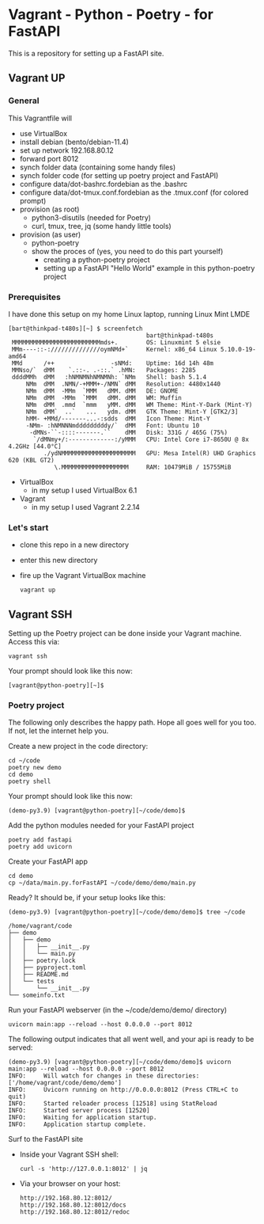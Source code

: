 # Vagrant - Python - Poetry - for FastAPI

This is a repository for setting up a FastAPI site.

## Vagrant UP

### General

This Vagrantfile will
- use VirtualBox
- install debian (bento/debian-11.4)
- set up network 192.168.80.12
- forward port 8012
- synch folder data (containing some handy files)
- synch folder code (for setting up poetry project and FastAPI)
- configure data/dot-bashrc.fordebian as the .bashrc
- configure data/dot-tmux.conf.fordebian as the .tmux.conf (for colored prompt)
- provision (as root)
  - python3-disutils (needed for Poetry)
  - curl, tmux, tree, jq (some handy little tools)
- provision (as user)
  - python-poetry
  - show the proces of (yes, you need to do this part yourself)
    - creating a python-poetry project
    - setting up a FastAPI "Hello World" example in this python-poetry project

### Prerequisites

I have done this setup on my home Linux laptop, running Linux Mint LMDE

    [bart@thinkpad-t480s][~] $ screenfetch
                                           bart@thinkpad-t480s
     MMMMMMMMMMMMMMMMMMMMMMMMMmds+.        OS: Linuxmint 5 elsie
     MMm----::-://////////////oymNMd+`     Kernel: x86_64 Linux 5.10.0-19-amd64
     MMd      /++                -sNMd:    Uptime: 16d 14h 48m
     MMNso/`  dMM    `.::-. .-::.` .hMN:   Packages: 2285
     ddddMMh  dMM   :hNMNMNhNMNMNh: `NMm   Shell: bash 5.1.4
         NMm  dMM  .NMN/-+MMM+-/NMN` dMM   Resolution: 4480x1440
         NMm  dMM  -MMm  `MMM   dMM. dMM   DE: GNOME
         NMm  dMM  -MMm  `MMM   dMM. dMM   WM: Muffin
         NMm  dMM  .mmd  `mmm   yMM. dMM   WM Theme: Mint-Y-Dark (Mint-Y)
         NMm  dMM`  ..`   ...   ydm. dMM   GTK Theme: Mint-Y [GTK2/3]
         hMM- +MMd/-------...-:sdds  dMM   Icon Theme: Mint-Y
         -NMm- :hNMNNNmdddddddddy/`  dMM   Font: Ubuntu 10
          -dMNs-``-::::-------.``    dMM   Disk: 331G / 465G (75%)
           `/dMNmy+/:-------------:/yMMM   CPU: Intel Core i7-8650U @ 8x 4.2GHz [44.0°C]
              ./ydNMMMMMMMMMMMMMMMMMMMMM   GPU: Mesa Intel(R) UHD Graphics 620 (KBL GT2)
                 \.MMMMMMMMMMMMMMMMMMM     RAM: 10479MiB / 15755MiB


- VirtualBox
  - in my setup I used VirtualBox 6.1
- Vagrant
  - in my setup I used Vagrant 2.2.14

### Let's start

- clone this repo in a new directory
- enter this new directory
- fire up the Vagrant VirtualBox machine

      vagrant up


## Vagrant SSH

Setting up the Poetry project can be done inside your Vagrant machine.  
Access this via:

    vagrant ssh

Your prompt should look like this now:

    [vagrant@python-poetry][~]$


### Poetry project

The following only describes the happy path. Hope all goes well for you too.  
If not, let the internet help you.

Create a new project in the code directory:

    cd ~/code
    poetry new demo
    cd demo
    poetry shell

Your prompt should look like this now:

    (demo-py3.9) [vagrant@python-poetry][~/code/demo]$

Add the python modules needed for your FastAPI project

    poetry add fastapi
    poetry add uvicorn

Create your FastAPI app

    cd demo
    cp ~/data/main.py.forFastAPI ~/code/demo/demo/main.py

Ready? It should be, if your setup looks like this:

    (demo-py3.9) [vagrant@python-poetry][~/code/demo/demo]$ tree ~/code

    /home/vagrant/code
    ├── demo
    │   ├── demo
    │   │   ├── __init__.py
    │   │   └── main.py
    │   ├── poetry.lock
    │   ├── pyproject.toml
    │   ├── README.md
    │   └── tests
    │       └── __init__.py
    └── someinfo.txt


Run your FastAPI webserver (in the ~/code/demo/demo/ directory)

    uvicorn main:app --reload --host 0.0.0.0 --port 8012

The following output indicates that all went well, and your api is ready to be served:

    (demo-py3.9) [vagrant@python-poetry][~/code/demo/demo]$ uvicorn main:app --reload --host 0.0.0.0 --port 8012
    INFO:     Will watch for changes in these directories: ['/home/vagrant/code/demo/demo']
    INFO:     Uvicorn running on http://0.0.0.0:8012 (Press CTRL+C to quit)
    INFO:     Started reloader process [12518] using StatReload
    INFO:     Started server process [12520]
    INFO:     Waiting for application startup.
    INFO:     Application startup complete.


Surf to the FastAPI site

- Inside your Vagrant SSH shell:

      curl -s 'http://127.0.0.1:8012' | jq

- Via your browser on your host:

      http://192.168.80.12:8012/
      http://192.168.80.12:8012/docs
      http://192.168.80.12:8012/redoc
